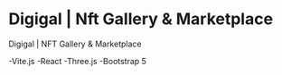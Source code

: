 # Digigal | Nft Gallery & Marketplace
Digigal | NFT Gallery &amp; Marketplace

-Vite.js
-React
-Three.js
-Bootstrap 5
